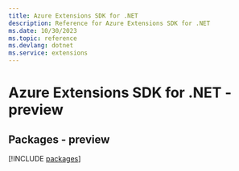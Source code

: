 ```yaml
---
title: Azure Extensions SDK for .NET
description: Reference for Azure Extensions SDK for .NET
ms.date: 10/30/2023
ms.topic: reference
ms.devlang: dotnet
ms.service: extensions
---
```

# Azure Extensions SDK for .NET - preview
## Packages - preview
[!INCLUDE [packages](extensions-index.md)]